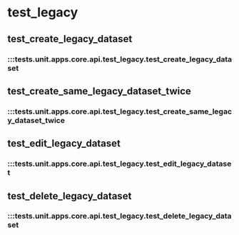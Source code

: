 # test_legacy

## test_create_legacy_dataset

### :::tests.unit.apps.core.api.test_legacy.test_create_legacy_dataset

## test_create_same_legacy_dataset_twice

### :::tests.unit.apps.core.api.test_legacy.test_create_same_legacy_dataset_twice

## test_edit_legacy_dataset

### :::tests.unit.apps.core.api.test_legacy.test_edit_legacy_dataset

## test_delete_legacy_dataset

### :::tests.unit.apps.core.api.test_legacy.test_delete_legacy_dataset

